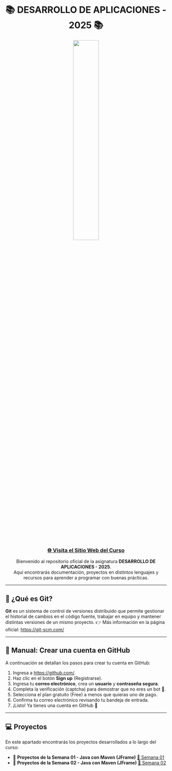 <h1 align="center">📚 DESARROLLO DE APLICACIONES - 2025 📚</h1>

<p align="center">
  <img src="https://media.giphy.com/media/xTiTny8DFgqgl2xjDi/giphy.gif" width="40%">
</p>
<div align="center">
  <a href="https://DiegoFlores2025.github.io/aplicaciones2025/" target="_blank">
    <h3>🌐 Visita el Sitio Web del Curso</h3>
  </a>
</div>

<p align="center">
  Bienvenido al repositorio oficial de la asignatura <b>DESARROLLO DE APLICACIONES - 2025</b>.<br/>
  Aquí encontrarás documentación, proyectos en distintos lenguajes y recursos para aprender a programar con buenas prácticas.
</p>

---

<summary><h2>🔧 ¿Qué es Git?</h2></summary>

<p>
  <b>Git</b> es un sistema de control de versiones distribuido que permite gestionar el historial de cambios en el código fuente, 
  trabajar en equipo y mantener distintas versiones de un mismo proyecto.  
  👉 Más información en la página oficial: 
  <a href="https://git-scm.com/" target="_blank">https://git-scm.com/</a>
</p>

---

<summary><h2>🐙 Manual: Crear una cuenta en GitHub</h2></summary>

<p>A continuación se detallan los pasos para crear tu cuenta en GitHub:</p>

<ol>
  <li>Ingresa a <a href="https://github.com/" target="_blank">https://github.com/</a>.</li>
  <li>Haz clic en el botón <b>Sign up</b> (Registrarse).</li>
  <li>Ingresa tu <b>correo electrónico</b>, crea un <b>usuario</b> y <b>contraseña segura</b>.</li>
  <li>Completa la verificación (captcha) para demostrar que no eres un bot 🤖.</li>
  <li>Selecciona el plan gratuito (Free) a menos que quieras uno de pago.</li>
  <li>Confirma tu correo electrónico revisando tu bandeja de entrada.</li>
  <li>¡Listo! Ya tienes una cuenta en GitHub 🎉</li>
</ol>

---

<summary><h2>💻 Proyectos</h2></summary>

<p>En este apartado encontrarás los proyectos desarrollados a lo largo del curso:</p>

<ul>
  <li>
    🚀 <b>Proyectos de la Semana 01 - Java con Maven (JFrame)</b>  
    <a href="https://github.com/DiegoFlores2025/APLICACIONES-2025-2/tree/a2341959da7a204cfd8f4762b1ef2f419ba988c6/SEMANA%2001" target="_blank">🔗 Semana 01</a>
  </li>
  <li>
    🚀 <b>Proyectos de la Semana 02 - Java con Maven (JFrame)</b>
        <a href="https://github.com/DiegoFlores2025/APLICACIONES-2025-2/tree/a2341959da7a204cfd8f4762b1ef2f419ba988c6/SEMANA%2002" target="_blank">🔗 Semana 02</a>

  </li>
</ul>
